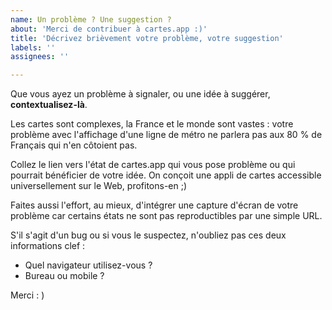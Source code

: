 ```yaml
---
name: Un problème ? Une suggestion ? 
about: 'Merci de contribuer à cartes.app :)'
title: 'Décrivez brièvement votre problème, votre suggestion'
labels: ''
assignees: ''

---
```


Que vous ayez un problème à signaler, ou une idée à suggérer, **contextualisez-là**. 

Les cartes sont complexes, la France et le monde sont vastes : votre problème avec l'affichage d'une ligne de métro ne parlera pas aux 80 % de Français qui n'en côtoient pas. 

Collez le lien vers l'état de cartes.app qui vous pose problème ou qui pourrait bénéficier de votre idée. On conçoit une appli de cartes accessible universellement sur le Web, profitons-en ;) 

Faites aussi l'effort, au mieux, d'intégrer une capture d'écran de votre problème car certains états ne sont pas reproductibles par une simple URL. 

S'il s'agit d'un bug ou si vous le suspectez, n'oubliez pas ces deux informations clef : 
- Quel navigateur utilisez-vous ?
- Bureau ou mobile ?

Merci : )
